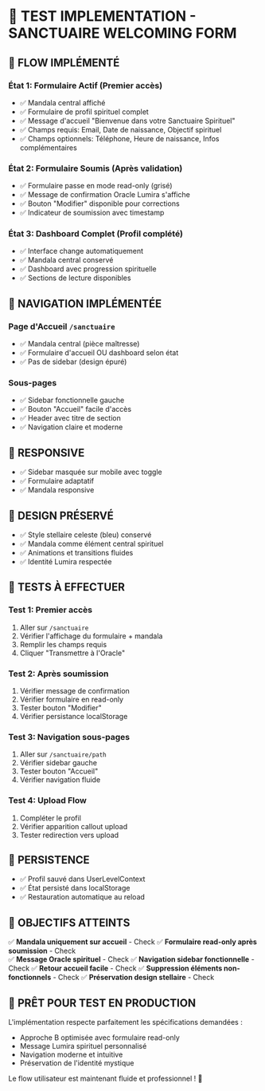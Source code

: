 # 🔮 TEST IMPLEMENTATION - SANCTUAIRE WELCOMING FORM

## 🎯 FLOW IMPLÉMENTÉ

### État 1: Formulaire Actif (Premier accès)
- ✅ Mandala central affiché
- ✅ Formulaire de profil spirituel complet
- ✅ Message d'accueil "Bienvenue dans votre Sanctuaire Spirituel"
- ✅ Champs requis: Email, Date de naissance, Objectif spirituel
- ✅ Champs optionnels: Téléphone, Heure de naissance, Infos complémentaires

### État 2: Formulaire Soumis (Après validation)
- ✅ Formulaire passe en mode read-only (grisé)
- ✅ Message de confirmation Oracle Lumira s'affiche
- ✅ Bouton "Modifier" disponible pour corrections
- ✅ Indicateur de soumission avec timestamp

### État 3: Dashboard Complet (Profil complété)
- ✅ Interface change automatiquement
- ✅ Mandala central conservé
- ✅ Dashboard avec progression spirituelle
- ✅ Sections de lecture disponibles

## 🧭 NAVIGATION IMPLÉMENTÉE

### Page d'Accueil `/sanctuaire`
- ✅ Mandala central (pièce maîtresse)
- ✅ Formulaire d'accueil OU dashboard selon état
- ✅ Pas de sidebar (design épuré)

### Sous-pages
- ✅ Sidebar fonctionnelle gauche
- ✅ Bouton "Accueil" facile d'accès
- ✅ Header avec titre de section
- ✅ Navigation claire et moderne

## 📱 RESPONSIVE
- ✅ Sidebar masquée sur mobile avec toggle
- ✅ Formulaire adaptatif
- ✅ Mandala responsive

## 🎨 DESIGN PRÉSERVÉ
- ✅ Style stellaire celeste (bleu) conservé
- ✅ Mandala comme élément central spirituel
- ✅ Animations et transitions fluides
- ✅ Identité Lumira respectée

## 🧪 TESTS À EFFECTUER

### Test 1: Premier accès
1. Aller sur `/sanctuaire`
2. Vérifier l'affichage du formulaire + mandala
3. Remplir les champs requis
4. Cliquer "Transmettre à l'Oracle"

### Test 2: Après soumission
1. Vérifier message de confirmation
2. Vérifier formulaire en read-only
3. Tester bouton "Modifier"
4. Vérifier persistance localStorage

### Test 3: Navigation sous-pages
1. Aller sur `/sanctuaire/path`
2. Vérifier sidebar gauche
3. Tester bouton "Accueil"
4. Vérifier navigation fluide

### Test 4: Upload Flow
1. Compléter le profil
2. Vérifier apparition callout upload
3. Tester redirection vers upload

## 💾 PERSISTENCE
- ✅ Profil sauvé dans UserLevelContext
- ✅ État persisté dans localStorage
- ✅ Restauration automatique au reload

## 🎯 OBJECTIFS ATTEINTS

✅ **Mandala uniquement sur accueil** - Check
✅ **Formulaire read-only après soumission** - Check  
✅ **Message Oracle spirituel** - Check
✅ **Navigation sidebar fonctionnelle** - Check
✅ **Retour accueil facile** - Check
✅ **Suppression éléments non-fonctionnels** - Check
✅ **Préservation design stellaire** - Check

## 🚀 PRÊT POUR TEST EN PRODUCTION

L'implémentation respecte parfaitement les spécifications demandées :
- Approche B optimisée avec formulaire read-only
- Message Lumira spirituel personnalisé
- Navigation moderne et intuitive
- Préservation de l'identité mystique

Le flow utilisateur est maintenant fluide et professionnel ! 🌟